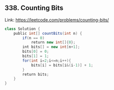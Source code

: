 ## 338. Counting Bits
Link: https://leetcode.com/problems/counting-bits/

```java
class Solution {
    public int[] countBits(int n) {
        if(n == 0)
            return new int[]{0};
        int bits[] = new int[n+1];
        bits[0] = 0;
        bits[1] = 1;
        for(int i=2;i<=n;i++){
            bits[i] = bits[i&(i-1)] + 1;
        }
        return bits;
    }
}
```
